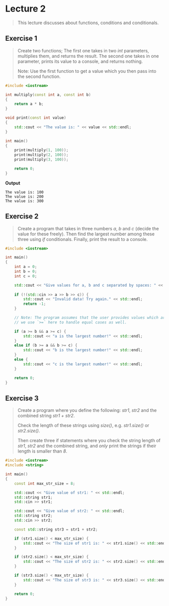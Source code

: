 # Lecture 2

> This lecture discusses about functions, conditions and conditionals.

## Exercise 1

> Create two functions; The first one takes in two *int* parameters, multiplies them, and returns the result. The second one takes in one parameter, prints its value to a console, and returns nothing.
> 
> Note: Use the first function to get a value which you then pass into the second function.

```cpp
#include <iostream>

int multiply(const int a, const int b)
{
    return a * b;
}

void print(const int value)
{
    std::cout << "The value is: " << value << std::endl;
}

int main()
{
    print(multiply(1, 100));
    print(multiply(2, 100));
    print(multiply(3, 100));

    return 0;
}
```

**Output**

```
The value is: 100
The value is: 200
The value is: 300
```

## Exercise 2

> Create a program that takes in three numbers *a*, *b* and *c* (decide the value for these freely). Then find the largest number among these three using *if* conditionals. Finally, print the result to a console.

```cpp
#include <iostream>

int main()
{
    int a = 0;
    int b = 0;
    int c = 0;

    std::cout << "Give values for a, b and c separated by spaces: " << std::endl;
    
    if (!(std::cin >> a >> b >> c)) {
        std::cout << "Invalid data! Try again." << std::endl;
        return -1;
    }

    // Note: The program assumes that the user provides values which are not the same. However,
    // we use `>=` here to handle equal cases as well.

    if (a >= b && a >= c) {
        std::cout << "a is the largest number!" << std::endl;
    }
    else if (b >= a && b >= c) {
        std::cout << "b is the largest number!" << std::endl;
    }
    else {
        std::cout << "c is the largest number!" << std::endl;
    }

    return 0;
}
```

## Exercise 3

> Create a program where you define the following: *str1*, *str2* and the combined string *str1 + str2*.
> 
> Check the length of these strings using *size()*, e.g. *str1.size()* or *str2.size()*.
> 
> Then create three if statements where you check the string length of *str1*, *str2* and the combined string, and *only* print the strings if their length is smaller than *8*.

```cpp
#include <iostream>
#include <string>

int main()
{
    const int max_str_size = 8;

    std::cout << "Give value of str1: " << std::endl;
    std::string str1;
    std::cin >> str1;

    std::cout << "Give value of str2: " << std::endl;
    std::string str2;
    std::cin >> str2;

    const std::string str3 = str1 + str2;

    if (str1.size() < max_str_size) {
        std::cout << "The size of str1 is: " << str1.size() << std::endl;
    }

    if (str2.size() < max_str_size) {
        std::cout << "The size of str2 is: " << str2.size() << std::endl;
    }

    if (str3.size() < max_str_size) {
        std::cout << "The size of str3 is: " << str3.size() << std::endl;
    }

    return 0;
}


```